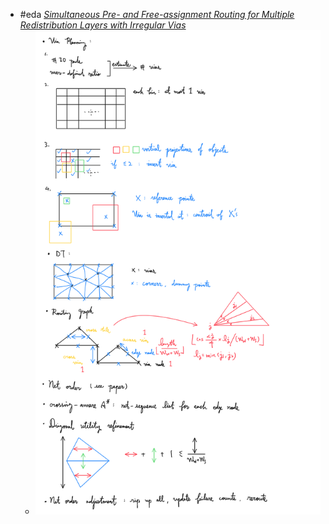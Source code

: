 - #eda _[Simultaneous Pre- and Free-assignment Routing for Multiple Redistribution Layers with Irregular Vias](https://ieeexplore.ieee.org/document/9586296)_
	- ![IMG_0573.PNG](../assets/IMG_0573_1673922368459_0.PNG)